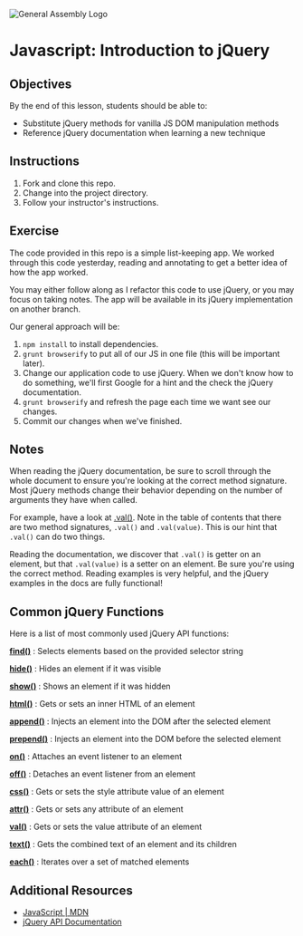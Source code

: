 ![General Assembly Logo](http://i.imgur.com/ke8USTq.png)

# Javascript: Introduction to jQuery

## Objectives

By the end of this lesson, students should be able to:

* Substitute jQuery methods for vanilla JS DOM manipulation methods
* Reference jQuery documentation when learning a new technique

## Instructions

1. Fork and clone this repo.
1. Change into the project directory.
1. Follow your instructor's instructions.

## Exercise

The code provided in this repo is a simple list-keeping app. We worked through this code yesterday, reading and annotating to get a better idea of how the app worked.

You may either follow along as I refactor this code to use jQuery, or you may focus on taking notes. The app will be available in its jQuery implementation on another branch.

Our general approach will be:

1. `npm install` to install dependencies.
1. `grunt browserify` to put all of our JS in one file (this will be important later).
1. Change our application code to use jQuery. When we don't know how to do something, we'll first Google for a hint and the check the jQuery documentation.
1. `grunt browserify` and refresh the page each time we want see our changes.
1. Commit our changes when we've finished.

## Notes

When reading the jQuery documentation, be sure to scroll through the whole document to ensure you're looking at the correct method signature. Most jQuery methods change their behavior depending on the number of arguments they have when called.

For example, have a look at [.val()](https://api.jquery.com/val/). Note in the table of contents that there are two method signatures, `.val()` and `.val(value)`. This is our hint that `.val()` can do two things.

Reading the documentation, we discover that `.val()` is getter on an element, but that `.val(value)` is a setter on an element. Be sure you're using the correct method. Reading examples is very helpful, and the jQuery examples in the docs are fully functional!

## Common jQuery Functions

Here is a list of most commonly used jQuery API functions:

**[find()](http://api.jquery.com/find)**
: Selects elements based on the provided selector string

**[hide()](http://api.jquery.com/hide)**
: Hides an element if it was visible

**[show()](http://api.jquery.com/show)**
: Shows an element if it was hidden

**[html()](http://api.jquery.com/html)**
: Gets or sets an inner HTML of an element

**[append()](http://api.jquery.com/append)**
: Injects an element into the DOM after the selected element

**[prepend()](http://api.jquery.com/prepend)**
: Injects an element into the DOM before the selected element

**[on()](http://api.jquery.com/on)**
: Attaches an event listener to an element

**[off()](http://api.jquery.com/off)**
: Detaches an event listener from an element

**[css()](http://api.jquery.com/css)**
: Gets or sets the style attribute value of an element

**[attr()](http://api.jquery.com/attr)**
: Gets or sets any attribute of an element

**[val()](http://api.jquery.com/val)**
: Gets or sets the value attribute of an element

**[text()](http://api.jquery.com/text)**
: Gets the combined text of an element and its children

**[each()](http://api.jquery.com/each)**
: Iterates over a set of matched elements

## Additional Resources

* [JavaScript | MDN](https://developer.mozilla.org/en-US/docs/Web/JavaScript)
* [jQuery API Documentation](https://api.jquery.com/)
